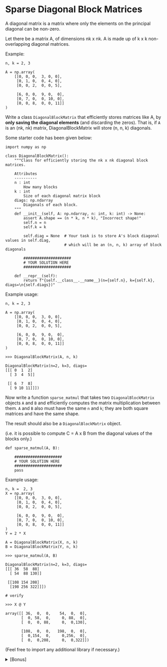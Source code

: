 # Sparse Diagonal Block Matrices

A diagonal matrix is a matrix where only the elements on the principal diagonal can be non-zero.

Let there be a matrix A, of dimensions nk x nk. A is made up of k x k non-overlapping diagonal matrices.

Example:

```
n, k = 2, 3

A = np.array(
    [[0, 0, 0,  3, 0, 0],
     [0, 1, 0,  0, 4, 0],
     [0, 0, 2,  0, 0, 5],

     [6, 0, 0,  9, 0,  0],
     [0, 7, 0,  0, 10, 0],
     [0, 0, 8,  0, 0, 11]]
)
```

Write a class `DiagonalBlockMatrix` that efficiently stores matrices like A, by **only saving the diagonal elements** (and discarding the zeros). That is, if `A` is an (nk, nk) matrix, DiagonalBlockMatrix will store (n, n, k) diagonals.

Some starter code has been given below:

```
import numpy as np

class DiagonalBlockMatrix():
    """Class for efficiently storing the nk x nk diagonal block matrices.

    Attributes
    ----------
    n : int
        How many blocks
    k : int
        Size of each diagonal matrix block
    diags: np.ndarray
        Diagonals of each block.
    """
    def __init__(self, A: np.ndarray, n: int, k: int) -> None:
        assert A.shape == (n * k, n * k), "Incorrect shape!"
        self.n = n
        self.k = k

        self.diag = None  # Your task is to store A's block diagonal values in self.diag,
                          # which will be an (n, n, k) array of block diagonals
        
        #####################
        # YOUR SOLUTION HERE
        #####################

    def __repr__(self):
        return f"{self.__class__.__name__}(n={self.n}, k={self.k}, diags=\n{self.diags})"
```

Example usage:

```
n, k = 2, 3

A = np.array(
    [[0, 0, 0,  3, 0, 0],
     [0, 1, 0,  0, 4, 0],
     [0, 0, 2,  0, 0, 5],

     [6, 0, 0,  9, 0,  0],
     [0, 7, 0,  0, 10, 0],
     [0, 0, 8,  0, 0, 11]]
)

>>> DiagonalBlockMatrix(A, n, k)

DiagonalBlockMatrix(n=2, k=3, diags=
[[[ 0  1  2]
  [ 3  4  5]]

 [[ 6  7  8]
  [ 9 10 11]]])

```

Now write a function `sparse_matmul` that takes two `DiagonalBlockMatrix` objects `A` and `B` and efficiently computes the matrix multiplication between them. `A` and `B` also must have the same `n` and `k`; they are both square matrices and have the same shape.

The result should also be a `DiagonalBlockMatrix` object.

(i.e. it is possible to compute C = A x B from the diagonal values of the blocks only.)
```
def sparse_matmul(A, B):

    #####################
    # YOUR SOLUTION HERE
    #####################
    pass
```

Example usage:

```
n, k =  2, 3
X = np.array(
    [[0, 0, 0,  3, 0, 0],
     [0, 1, 0,  0, 4, 0],
     [0, 0, 2,  0, 0, 5],

     [6, 0, 0,  9, 0,  0],
     [0, 7, 0,  0, 10, 0],
     [0, 0, 8,  0, 0, 11]]
)
Y = 2 * X

A = DiagonalBlockMatrix(X, n, k)
B = DiagonalBlockMatrix(Y, n, k)

>>> sparse_matmul(A, B)

DiagonalBlockMatrix(n=2, k=3, diags=
[[[ 36  58  88]
  [ 54  88 130]]

 [[108 154 208]
  [198 256 322]]])

# verify

>>> X @ Y

array([[ 36,  0,  0,    54,  0,  0],
       [  0, 58,  0,     0, 88,  0],
       [  0,  0, 88,     0,  0,130],

       [108,  0,  0,   198,  0,  0],
       [  0,154,  0,     0,256,  0],
       [  0,  0,208,     0,  0,322]])
```
(Feel free to import any additional library if necessary.)

<details>
  <summary> [Bonus] </summary>
  
    It is possible to solve this in a vectorized way, without any for loops.
  
</details>